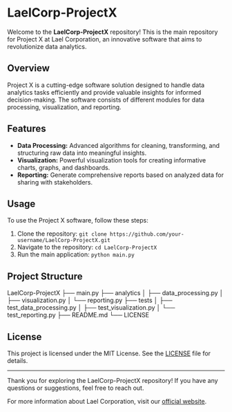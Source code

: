 # LaelCorp-ProjectX

Welcome to the **LaelCorp-ProjectX** repository! This is the main repository for Project X at Lael Corporation, an innovative software that aims to revolutionize data analytics.

## Overview

Project X is a cutting-edge software solution designed to handle data analytics tasks efficiently and provide valuable insights for informed decision-making. The software consists of different modules for data processing, visualization, and reporting.

## Features

- **Data Processing:** Advanced algorithms for cleaning, transforming, and structuring raw data into meaningful insights.
- **Visualization:** Powerful visualization tools for creating informative charts, graphs, and dashboards.
- **Reporting:** Generate comprehensive reports based on analyzed data for sharing with stakeholders.

## Usage

To use the Project X software, follow these steps:

1. Clone the repository: `git clone https://github.com/your-username/LaelCorp-ProjectX.git`
2. Navigate to the repository: `cd LaelCorp-ProjectX`
3. Run the main application: `python main.py`

## Project Structure

LaelCorp-ProjectX
├── main.py
├── analytics
│   ├── data_processing.py
│   ├── visualization.py
│   └── reporting.py
├── tests
│   ├── test_data_processing.py
│   ├── test_visualization.py
│   └── test_reporting.py
├── README.md
└── LICENSE



## License

This project is licensed under the MIT License. See the [LICENSE](LICENSE) file for details.

---

Thank you for exploring the LaelCorp-ProjectX repository! If you have any questions or suggestions, feel free to reach out.

For more information about Lael Corporation, visit our [official website](https://www.laelcorp.com).
